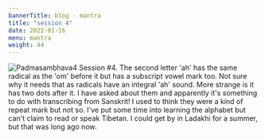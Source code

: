 ```yaml
---
bannerTitle: blog - mantra
title: "session 4"
date: 2022-01-16
menu: mantra
weight: 44
---
```



![Padmasambhava4](/images/mani/padmasambhava/ps04.jpg)  Session #4. The second
letter 'ah' has the same radical as the 'om' before it but has a subscript
vowel mark too. Not sure why it needs that as radicals have an integral 'ah'
sound. More strange is it has two dots after it. I have asked about them and
apparently it's something to do with transcribing from Sanskrit! I used to
think they were a kind of repeat mark but not so. I've put some time into
learning the alphabet but can't claim to read or speak Tibetan. I could get by
in Ladakhi for a summer, but that was long ago now.

